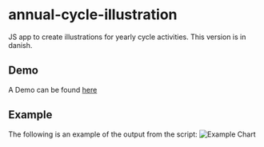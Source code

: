 # annual-cycle-illustration
JS app to create illustrations for yearly cycle activities. This version is in danish.


## Demo
A Demo can be found [here](http://perenstrom.github.io/annual-cycle-illustration)

## Example
The following is an example of the output from the script:
![Example Chart](https://raw.githubusercontent.com/perenstrom/annual-cycle-illustration/9e103db65699b22f2f90c47460ae590a1192378f/example.png.png)
